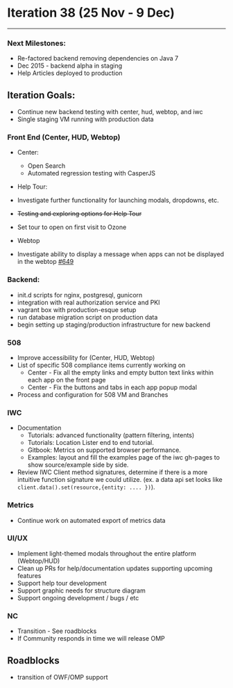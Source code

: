 # Iteration 38 (25 Nov - 9 Dec)

*** 
### Next Milestones:
* Re-factored backend removing dependencies on Java 7
* Dec 2015 - backend alpha in staging  
* Help Articles deployed to production

## Iteration Goals:
* Continue new backend testing with center, hud, webtop, and iwc
* Single staging VM running with production data

### Front End (Center, HUD, Webtop)

* Center:
  * Open Search
  * Automated regression testing with CasperJS

* Help Tour:
 * Investigate further functionality for launching modals, dropdowns, etc. 
 * ~~Testing and exploring options for Help Tour~~
 * Set tour to open on first visit to Ozone

* Webtop
 * Investigate ability to display a message when apps can not be displayed in the webtop  [#649](https://github.com/ozone-development/ozp-webtop/issues/649)

### Backend:
* init.d scripts for nginx, postgresql, gunicorn
* integration with real authorization service and PKI
* vagrant box with production-esque setup
* run database migration script on production data
* begin setting up staging/production infrastructure for new backend

### 508 
* Improve accessibility for (Center, HUD, Webtop)
* List of specific 508 compliance items currently working on
   * Center - Fix all the empty links and empty button text links within each app on the front page
   * Center - Fix the buttons and tabs in each app popup modal 
* Process and configuration for 508 VM and Branches 

### IWC
* Documentation
    * Tutorials: advanced functionality (pattern filtering, intents)
    * Tutorials: Location Lister end to end tutorial.
    * Gitbook: Metrics on supported browser performance.
    * Examples: layout and fill the examples page of the iwc gh-pages to show source/example side by side.
* Review IWC Client method signatures, determine if there is a more intuitive function signature we could utilize. (ex. a data api set looks like `client.data().set(resource,{entity: .... })`).

### Metrics
* Continue work on automated export of metrics data

### UI/UX
* Implement light-themed modals throughout the entire platform (Webtop/HUD)
* Clean up PRs for help/documentation updates supporting upcoming features
* Support help tour development
* Support graphic needs for structure diagram
* Support ongoing development / bugs / etc

### NC
* Transition - See roadblocks
* If Community responds in time we will release OMP
  
## Roadblocks
* transition of OWF/OMP support 